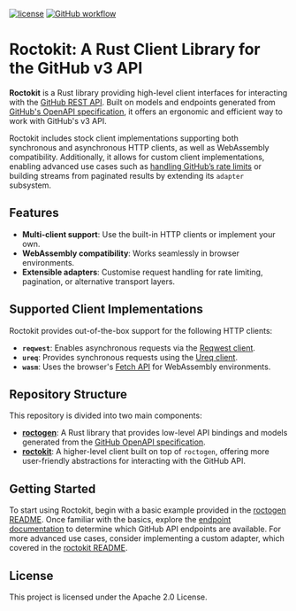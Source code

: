 [![license](https://img.shields.io/badge/License-Apache%202.0-blue.svg)](https://opensource.org/licenses/Apache-2.0)
[![GitHub workflow](https://github.com/fussybeaver/roctokit/actions/workflows/default.yml/badge.svg)](https://github.com/fussybeaver/roctokit/actions/workflows/default.yml)

# Roctokit: A Rust Client Library for the GitHub v3 API

**Roctokit** is a Rust library providing high-level client interfaces for interacting with the [GitHub REST API](https://docs.github.com/en/rest/repos). Built on models and endpoints generated from [GitHub's OpenAPI specification](https://github.com/github/rest-api-description), it offers an ergonomic and efficient way to work with GitHub's v3 API.

Roctokit includes stock client implementations supporting both synchronous and asynchronous HTTP clients, as well as WebAssembly compatibility. Additionally, it allows for custom client implementations, enabling advanced use cases such as [handling GitHub’s rate limits](./examples/search) or building streams from paginated results by extending its `adapter` subsystem.

## Features

- **Multi-client support**: Use the built-in HTTP clients or implement your own.
- **WebAssembly compatibility**: Works seamlessly in browser environments.
- **Extensible adapters**: Customise request handling for rate limiting, pagination, or alternative transport layers.

## Supported Client Implementations

Roctokit provides out-of-the-box support for the following HTTP clients:

- **`reqwest`**: Enables asynchronous requests via the [Reqwest client](https://github.com/seanmonstar/reqwest).
- **`ureq`**: Provides synchronous requests using the [Ureq client](https://github.com/algesten/ureq).
- **`wasm`**: Uses the browser's [Fetch API](https://developer.mozilla.org/en-US/docs/Web/API/Fetch_API/Using_Fetch) for WebAssembly environments.

## Repository Structure

This repository is divided into two main components:

- **[roctogen](./roctogen/README.md)**: A Rust library that provides low-level API bindings and models generated from the [GitHub OpenAPI specification](https://github.com/github/rest-api-description).
- **[roctokit](./core/README.md)**: A higher-level client built on top of `roctogen`, offering more user-friendly abstractions for interacting with the GitHub API.

## Getting Started

To start using Roctokit, begin with a basic example provided in the [roctogen README](./roctogen/README.md#Usage). Once familiar with the basics, explore the [endpoint documentation](https://docs.rs/roctogen/latest/roctogen/endpoints/index.html) to determine which GitHub API endpoints are available. For more advanced use cases, consider implementing a custom adapter, which covered in the [roctokit README](./core/README.md).

## License

This project is licensed under the Apache 2.0 License. 


